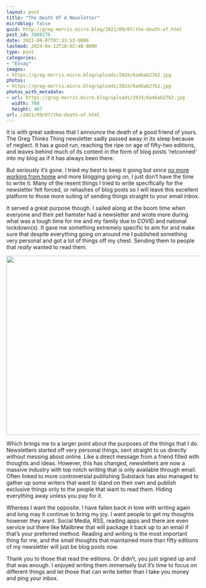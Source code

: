 ```yaml
---
layout: post
title: "The Death Of A Newsletter"
microblog: false
guid: http://greg-morris.micro.blog/2021/09/07/the-death-of.html
post_id: 3988178
date: 2021-09-07T07:33:53-0000
lastmod: 2024-04-12T10:02:48-0000
type: post
categories:
- "Essay"
images:
- https://greg-morris.micro.blog/uploads/2024/6a46ab2762.jpg
photos:
- https://greg-morris.micro.blog/uploads/2024/6a46ab2762.jpg
photos_with_metadata:
- url: https://greg-morris.micro.blog/uploads/2024/6a46ab2762.jpg
  width: 700
  height: 467
url: /2021/09/07/the-death-of.html
---
```

<!--kg-card-begin: html--><p>It is with great sadness that I announce the death of a good friend of yours. The Greg Thinks Thing newsletter sadly passed away in its sleep because of neglect. It has a good run, reaching the ripe on age of fifty-two editions, and leaves behind much of its content in the form of blog posts ‘retconned’ into my blog as if it has always been there.</p>
<p>But seriously it’s gone. I tried my best to keep it going but since <a href="https://gr36.com/2021/07/27/be-happy-it/">no more working from home</a> and more blogging going on, I just don’t have the time to write it. Many of the resent things I tried to write specifically for the newsletter felt forced, or rehashes of blog posts so I will leave this excellent platform to those more suiting of sending things straight to your email inbox.</p>
<p>It served a great purpose though. I sailed along at the boom time when everyone and their pet hamster had a newsletter and wrote more during what was a tough time for me and my family due to COVID and national lockdown(s). It gave me something extremely specific to aim for and make sure that despite everything going on around me I published something very personal and got a lot of things off my chest. Sending them to people that <em>really</em> wanted to read them.</p>
<p><img loading="lazy" class="aligncenter wp-image-3694 size-large" src="https://greg-morris.micro.blog/uploads/2024/6a46ab2762.jpg" alt="" width="700" height="467" /></p>
<p>Which brings me to a larger point about the purposes of the things that I do. Newsletters started off very personal things, sent straight to us directly without messing about online. Like a direct message from a friend filled with thoughts and ideas. However, this has changed, newsletters are now a massive industry with top notch writing that is only available through email. Often linked to more controversial publishing Substack has also managed to gather up some writers that want to stand on their own and publish exclusive things only to the people that want to read them. Hiding everything away unless you pay for it.</p>
<p>Whereas I want the opposite. I have fallen back in love with writing again and long may it continue to bring my joy. I want people to get my thoughts however they want. Social Media, RSS, reading apps and there are even service out there like Mailbrew that will package it back up to an email if that’s your preferred method. Reading and writing is the most important thing for me, and the small thoughts that maintained more than fifty editions of my newsletter will just be blog posts now.</p>
<p>Thank you to those that read the editions. Or didn’t, you just signed up and that was enough. I enjoyed writing them immensely but it’s time to focus on different things and let those that can write better than I take you money and ping your inbox.</p>
<!--kg-card-end: html-->
